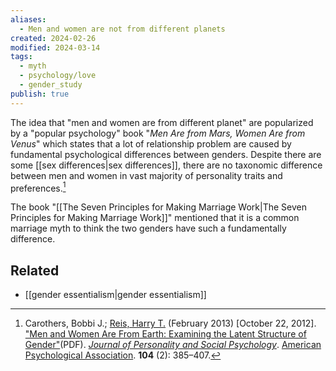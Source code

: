 ```yaml
---
aliases:
  - Men and women are not from different planets
created: 2024-02-26
modified: 2024-03-14
tags:
  - myth
  - psychology/love
  - gender_study
publish: true
---
```

The idea that "men and women are from different planet" are popularized by a "popular psychology" book "_Men Are from Mars, Women Are from Venus_" which states that a lot of relationship problem are caused by fundamental psychological differences between genders. Despite there are some [[sex differences|sex differences]], there are no taxonomic difference between men and women in vast majority of personality traits and preferences.[^1]

The book "[[The Seven Principles for Making Marriage Work|The Seven Principles for Making Marriage Work]]" mentioned that it is a common marriage myth to think the two genders have such a fundamentally difference.

## Related
- [[gender essentialism|gender essentialism]]


[^1]: Carothers, Bobbi J.; [Reis, Harry T.](https://en.wikipedia.org/wiki/Harry_Reis "Harry Reis") (February 2013) [October 22, 2012]. ["Men and Women Are From Earth: Examining the Latent Structure of Gender"](https://web.archive.org/web/20130228014219/http://www.psych.rochester.edu/people/reis_harry/assets/pdf/CarothersReis_2012.pdf)(PDF). _[Journal of Personality and Social Psychology](https://en.wikipedia.org/wiki/Journal_of_Personality_and_Social_Psychology "Journal of Personality and Social Psychology")_. [American Psychological Association](https://en.wikipedia.org/wiki/American_Psychological_Association "American Psychological Association"). **104** (2): 385–407.